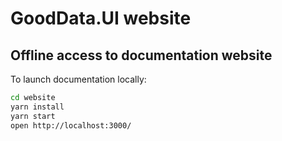 # GoodData.UI website

## Offline access to documentation website

To launch documentation locally:

```bash
cd website
yarn install
yarn start
open http://localhost:3000/
```